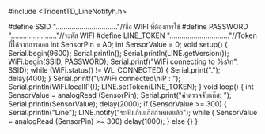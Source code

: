 #include <TridentTD_LineNotifyh.h>

#define SSID        "..............................."//ชื่อ WIFI ที่ต้องการใช้
#define PASSWORD    "......................."//ระหัส WIFI
#define LINE_TOKEN  ".............................."//Token ที่ได้จากการออก
int SensorPin = A0;
int SensorValue = 0;
void setup() {
  Serial.begin(9600); Serial.println();
  Serial.println(LINE.getVersion());
  WiFi.begin(SSID, PASSWORD);
  Serial.printf("WiFi connecting to %s\n",  SSID);
  while (WiFi.status() != WL_CONNECTED) {
    Serial.print(".");
    delay(400);
  }
  Serial.printf("\nWiFi connected\nIP : ");
  Serial.println(WiFi.localIP());
  LINE.setToken(LINE_TOKEN);
}
void loop() {
  int SensorValue = analogRead (SensorPin);
  Serial.print("ค่าตรวจจับแก๊ส:   ");
  Serial.println(SensorValue);
  delay(2000);
  if (SensorValue >= 300)
  {
    Serial.println("Line");
    LINE.notify("ระดับเกินแก๊สกำหนดแล้ว");
    while ( SensorValue = analogRead (SensorPin) >= 300) delay(1000);
  } else {}
}
